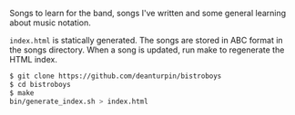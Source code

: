 Songs to learn for the band, songs I've written and some general learning about
music notation.

```index.html``` is statically generated. The songs are stored in ABC format in
the songs directory. When a song is updated, run make to regenerate the HTML
index.

```bash
$ git clone https://github.com/deanturpin/bistroboys
$ cd bistroboys
$ make
bin/generate_index.sh > index.html
```

